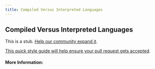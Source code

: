 ```yaml
---
title: Compiled Versus Interpreted Languages
---
```


## Compiled Versus Interpreted Languages

This is a stub. [Help our community expand it](https://github.com/freeCodeCamp/guide-articles/tree/master/articles/Computer-Science/Compiled-Versus-Interpreted-Languages/index.md).

[This quick style guide will help ensure your pull request gets accepted](https://github.com/freeCodeCamp/guide-articles/blob/master/README.md).

<!-- The article goes here, in GitHub-flavored Markdown. Feel free to add YouTube videos, images, and CodePen/JSBin embeds  -->

#### More Information:
<!-- Please add any articles you think might be helpful to read before writing the article -->


